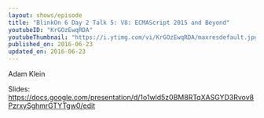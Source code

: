 ```yaml
---
layout: shows/episode
title: "BlinkOn 6 Day 2 Talk 5: V8: ECMAScript 2015 and Beyond"
youtubeID: "KrGOzEwqRDA"
youtubeThumbnail: "https://i.ytimg.com/vi/KrGOzEwqRDA/maxresdefault.jpg"
published_on: 2016-06-23
updated_on: 2016-06-23
---
```


Adam Klein

Slides: https://docs.google.com/presentation/d/1o1wld5z0BM8RTqXASGYD3Rvov8PzrxySghmrGTYTgw0/edit
